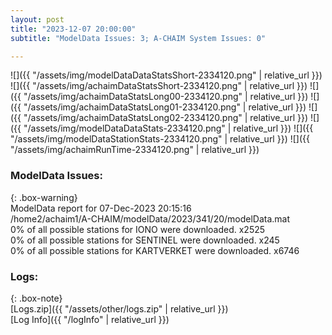 ```yaml
---
layout: post
title: "2023-12-07 20:00:00"
subtitle: "ModelData Issues: 3; A-CHAIM System Issues: 0"

---
```


![]({{ "/assets/img/modelDataDataStatsShort-2334120.png" | relative_url }})
![]({{ "/assets/img/achaimDataStatsShort-2334120.png" | relative_url }})
![]({{ "/assets/img/achaimDataStatsLong00-2334120.png" | relative_url }})
![]({{ "/assets/img/achaimDataStatsLong01-2334120.png" | relative_url }})
![]({{ "/assets/img/achaimDataStatsLong02-2334120.png" | relative_url }})
![]({{ "/assets/img/modelDataDataStats-2334120.png" | relative_url }})
![]({{ "/assets/img/modelDataStationStats-2334120.png" | relative_url }})
![]({{ "/assets/img/achaimRunTime-2334120.png" | relative_url }})


### ModelData Issues:  
  
{: .box-warning}  
 ModelData report for 07-Dec-2023 20:15:16   
 /home2/achaim1/A-CHAIM/modelData/2023/341/20/modelData.mat   
 0% of all possible stations for IONO were downloaded. x2525   
 0% of all possible stations for SENTINEL were downloaded. x245   
 0% of all possible stations for KARTVERKET were downloaded. x6746   
  


### Logs:  
  
{: .box-note}  
[Logs.zip]({{ "/assets/other/logs.zip" | relative_url }})  
[Log Info]({{ "/logInfo" | relative_url }})  
